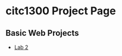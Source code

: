 # citc1300 Project Page

<h2>Basic Web Projects</h2>
<ul>
    <li><a href="lab 2/index.html" target="_blank">Lab 2</a></li>
</ul>